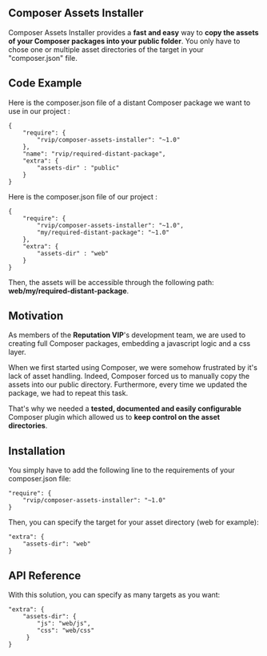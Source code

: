 ## Composer Assets Installer

Composer Assets Installer provides a **fast and easy** way to **copy the assets of your Composer packages into your public folder**. You only have to chose one or multiple asset directories of the target in your "composer.json" file.

## Code Example

Here is the composer.json file of a distant Composer package we want to use in our project :

    {
        "require": {
            "rvip/composer-assets-installer": "~1.0"
        },
        "name": "rvip/required-distant-package",
        "extra": {
            "assets-dir" : "public"
        }
    }


Here is the composer.json file of our project :

    {
        "require": {
            "rvip/composer-assets-installer": "~1.0",
            "my/required-distant-package": "~1.0"
        },
        "extra": {
            "assets-dir" : "web"
        }
    }
    
Then, the assets will be accessible through the following path: **web/my/required-distant-package**.

## Motivation

As members of the **Reputation VIP**'s development team, we are used to creating full Composer packages, embedding a javascript logic and a css layer.

When we first started using Composer, we were somehow frustrated by it's lack of asset handling. Indeed, Composer forced us to manually copy the assets into our public directory. Furthermore, every time we updated the package, we had to repeat this task.

That's why we needed a **tested, documented and easily configurable** Composer plugin which allowed us to **keep control on the asset directories**.

## Installation

You simply have to add the following line to the requirements of your composer.json file:

    "require": {
        "rvip/composer-assets-installer": "~1.0"
    }
    
Then, you can specify the target for your asset directory (web for example):

    "extra": {
        "assets-dir": "web"
    }
    

## API Reference

With this solution, you can specify as many targets as you want:

    "extra": {
        "assets-dir": {
            "js": "web/js",
            "css": "web/css"
         }
    }